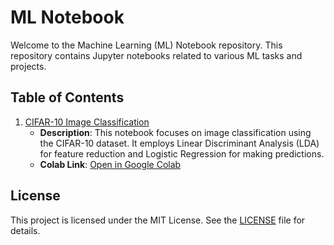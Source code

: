 # ML Notebook

Welcome to the Machine Learning (ML) Notebook repository. This repository contains Jupyter notebooks related to various ML tasks and projects.

## Table of Contents

1. [CIFAR-10 Image Classification](classification/[LogisticRegression]ImageClassification-CIFAR-10.ipynb)
   - **Description**: This notebook focuses on image classification using the CIFAR-10 dataset. It employs Linear Discriminant Analysis (LDA) for feature reduction and Logistic Regression for making predictions.
   - **Colab Link**: [Open in Google Colab](https://colab.research.google.com/github/DneshP/ML-Notebook/blob/master/classification/%5BLogisticRegression%5DImageClassification-CIFAR-10.ipynb)

## License

This project is licensed under the MIT License. See the [LICENSE](LICENSE) file for details.
